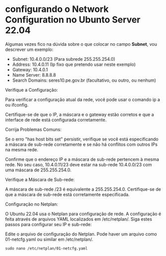 # configurando o __Network Configuration__ no Ubunto Server 22.04

Algumas vezes fico na dúvida sobre o que colocar no campo __Subnet__, vou descrever um exemplo:

- Subnet: 10.4.0.0/23 (Para subrede 255.255.254.0)
- Address: 10.4.0.11 (Ip fixo que pretendo usar neste exemplo)
- Gateway: 10.4.0.1
- Name Server: 8.8.8.8 
- Search Domains: seres10.pe.gov.br (facultativo, ou outro, ou nenhum)

Verifique a Configuração:

Para verificar a configuração atual da rede, você pode usar o comando ip a ou ifconfig.

Certifique-se de que o IP, a máscara e o gateway estão corretos e que a interface de rede está configurada corretamente.

Corrija Problemas Comuns:

Se o erro "has host bits set" persistir, verifique se você está especificando a máscara de sub-rede corretamente e se não há conflitos com outros IPs na mesma rede.

Confirme que o endereço IP e a máscara de sub-rede pertencem à mesma rede. No seu caso, 10.4.0.11/23 deve estar na sub-rede 10.4.0.0/23 com uma máscara de 255.255.254.0.

Verifique a Máscara de Sub-rede:

A máscara de sub-rede /23 é equivalente a 255.255.254.0.
Certifique-se de que a máscara de sub-rede está corretamente especificada.

Configuração no Netplan:

O Ubuntu 22.04 usa o Netplan para configuração de rede. A configuração é feita através de arquivos YAML localizados em /etc/netplan/. Siga estes passos para configurar seu IP e sub-rede:

Edite o arquivo de configuração do Netplan. Pode haver um arquivo como 01-netcfg.yaml ou similar em /etc/netplan/.

```
sudo nano /etc/netplan/01-netcfg.yaml
````